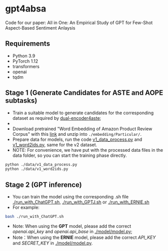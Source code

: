 # gpt4absa
Code for our paper:
All in One: An Empirical Study of GPT for Few-Shot Aspect-Based Sentiment Anlaysis

## Requirements
* Python 3.9
* PyTorch 1.12
* transformers
* openai
* tqdm

## Stage 1 (Generate Candidates for ASTE and AOPE subtasks)

* Train a suitable model to generate candidates for the corresponding dataset as required by [dual-encoder4aste](https://github.com/BaoSir529/dual-encoder4aste);
* 
* Download pretrained "Word Embedding of Amazon Product Review Corpus" with this [link](https://zenodo.org/record/3370051) and unzip into `./embedding/Particular/`.
* Prepare data for models, run the code [v1_data_process.py](./data/v1_data_process.py) and [v1_word2ids.py](./data/v1_word2ids.py), same for the v2 dataset.
* NOTE: For convenience, we have put with the processed data files in the data folder, so you can start the training phase directly.
```bash
python ./data/v1_data_process.py
python ./data/v1_word2ids.py
```
## Stage 2 (GPT inference)
* You can train the model using the corresponding .sh file [./run_with_ChatGPT.sh](./run_with_ChatGPT.sh), [./run_with_GPTJ.sh](./run_with_GPTJ.sh) or [./run_with_ERNIE.sh](./run_with_ERNIE.sh)
* For example:
```bash
bash ./run_with_ChatGPT.sh
```
* Note: When using the **GPT** model, please add the correct _openai.api_key_ and _openai.api_base_ in [./model/model.py](./model/model.py]);
* Note：When using the **ERNIE** model, please add the correct _API_KEY_ and _SECRET_KEY_ in [./model/model.py](./model/model.py]).

